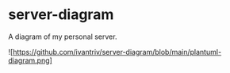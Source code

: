 # server-diagram
A diagram of my personal server.


![https://github.com/ivantriv/server-diagram/blob/main/plantuml-diagram.png]
